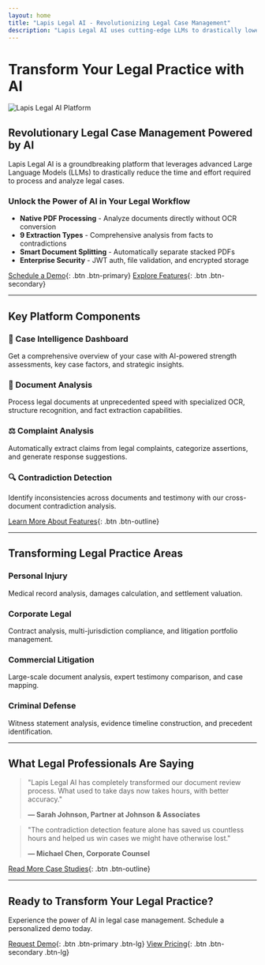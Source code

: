 ```yaml
---
layout: home
title: "Lapis Legal AI - Revolutionizing Legal Case Management"
description: "Lapis Legal AI uses cutting-edge LLMs to drastically lower the time and effort required to process and analyze legal cases"
---
```


# Transform Your Legal Practice with AI

![Lapis Legal AI Platform](assets/images/lapis-banner.jpg)

## Revolutionary Legal Case Management Powered by AI

Lapis Legal AI is a groundbreaking platform that leverages advanced Large Language Models (LLMs) to drastically reduce the time and effort required to process and analyze legal cases.

### Unlock the Power of AI in Your Legal Workflow

- **Native PDF Processing** - Analyze documents directly without OCR conversion
- **9 Extraction Types** - Comprehensive analysis from facts to contradictions
- **Smart Document Splitting** - Automatically separate stacked PDFs
- **Enterprise Security** - JWT auth, file validation, and encrypted storage

[Schedule a Demo](#){: .btn .btn-primary}
[Explore Features](#){: .btn .btn-secondary}

---

## Key Platform Components

### 🧠 Case Intelligence Dashboard

Get a comprehensive overview of your case with AI-powered strength assessments, key case factors, and strategic insights.

### 📄 Document Analysis

Process legal documents at unprecedented speed with specialized OCR, structure recognition, and fact extraction capabilities.

### ⚖️ Complaint Analysis

Automatically extract claims from legal complaints, categorize assertions, and generate response suggestions.

### 🔍 Contradiction Detection

Identify inconsistencies across documents and testimony with our cross-document contradiction analysis.

[Learn More About Features](/features){: .btn .btn-outline}

---

## Transforming Legal Practice Areas

<div class="practice-areas">
  <div class="area-card">
    <h3>Personal Injury</h3>
    <p>Medical record analysis, damages calculation, and settlement valuation.</p>
  </div>
  
  <div class="area-card">
    <h3>Corporate Legal</h3>
    <p>Contract analysis, multi-jurisdiction compliance, and litigation portfolio management.</p>
  </div>
  
  <div class="area-card">
    <h3>Commercial Litigation</h3>
    <p>Large-scale document analysis, expert testimony comparison, and case mapping.</p>
  </div>
  
  <div class="area-card">
    <h3>Criminal Defense</h3>
    <p>Witness statement analysis, evidence timeline construction, and precedent identification.</p>
  </div>
</div>

---

## What Legal Professionals Are Saying

> "Lapis Legal AI has completely transformed our document review process. What used to take days now takes hours, with better accuracy."
> 
> **— Sarah Johnson, Partner at Johnson & Associates**

> "The contradiction detection feature alone has saved us countless hours and helped us win cases we might have otherwise lost."
> 
> **— Michael Chen, Corporate Counsel**

[Read More Case Studies](/case-studies){: .btn .btn-outline}

---

## Ready to Transform Your Legal Practice?

Experience the power of AI in legal case management. Schedule a personalized demo today.

[Request Demo](#){: .btn .btn-primary .btn-lg}
[View Pricing](/pricing){: .btn .btn-secondary .btn-lg}